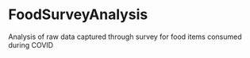 # FoodSurveyAnalysis
Analysis of raw data captured through survey for food items consumed during COVID
